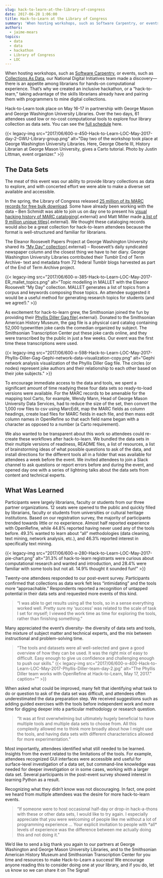 ```yaml
---
slug: hack-to-learn-at-the-library-of-congress
date: 2017-06-28 1:06:00
title: Hack-to-Learn at the Library of Congress
summary: 'When hosting workshops, such as Software Carpentry, or events, such as Collections As Data, our National Digital Initiatives team made a discovery&mdash;there is an appetite among librarians for hands-on computational experience. That’s why we created an inclusive hackathon, or a &ldquo;hack-to-learn,&rdquo; taking advantage of the skills librarians already have and pairing them with programmers to'
authors:
  - jaime-mears
topics:
  - data
  - data
  - hackathon
  - Library of Congress
  - LOC
---
```


When hosting workshops, such as [Software Carpentry](https://blogs.loc.gov/thesignal/2017/04/software-carpentry-at-the-library-of-congress/?loclr=blogsig), or events, such as [Collections As Data](http://digitalpreservation.gov/meetings/dcs16.html?loclr=blogsig), our National Digital Initiatives team made a discovery—there is an appetite among librarians for hands-on computational experience. That’s why we created an inclusive hackathon, or a “hack-to-learn,” taking advantage of the skills librarians already have and pairing them with programmers to mine digital collections.

Hack-to-Learn took place on May 16-17 in partnership with George Mason and George Washington University Libraries. Over the two days, 61 attendees used low or no-cost computational tools to explore four library collection as data sets. You can see the [full schedule](http://www.digitalpreservation.gov/meetings/hack-to-learn/hack-to-learn-site.html?loclr=blogsig) here.

{{< legacy-img src="2017/06/600-x-450-Hack-to-Learn-LOC-May-2017-day-2-GWU-Library-group.png" alt="Day two of the workshop took place at George Washington University Libraries. Here, George Oberle III, History Librarian at George Mason University, gives a Carto tutorial. Photo by Justin Littman, event organizer." >}}

## The Data Sets

The meat of this event was our ability to provide library collections as data to explore, and with concerted effort we were able to make a diverse set available and accessible.

In the spring, the Library of Congress released [25 million of its MARC records for free bulk download](https://www.loc.gov/cds/products/marcDist.php?loclr=blogsig). Some have already been working with the data – Ben Schmidt was able to join us on day one to present his [visual hacking history of MARC cataloging](http://sappingattention.blogspot.com/2017/05/a-brief-visual-history-of-marc.html?loclr=blogsig){.external} and Matt Miller made [a list of 9 million unique titles](https://medium.com/@thisismattmiller/library-of-congress-lists-57ddd177f1e2?loclr=blogsig){.external}. We thought these cataloging records would also be a great collection for hack-to-learn attendees because the format is well-structured and familiar for librarians.

The Eleanor Roosevelt Papers Project at George Washington University shared its [“My Day” collection](https://erpapers.columbian.gwu.edu/my-day?loclr=blogsig){.external} – Roosevelt’s daily syndicated newspaper column and the closest thing we have to her diary. George Washington University Libraries contributed their Tumblr End of Term Archive- text and metadata from 72 federal Tumblr blogs harvested as part of the End of Term Archive project.

{{< legacy-img src="2017/06/600-x-385-Hack-to-Learn-LOC-May-2017-ER\_mallet\_topics.png" alt="Topic modelling in MALLET with the Eleanor Roosevelt “My Day” collection. MALLET generates a list of topics from a corpus and keywords composing those topics. An attendee suggested it would be a useful method for generating research topics for students (and we agree!)." >}}

As excitement for hack-to-learn grew, the Smithsonian joined the fun by providing their [Phyllis Diller Gag file](https://transcription.si.edu/phyllis-diller-cards?loclr=blogsig){.external}. Donated to the Smithsonian American History Museum, the gag file is a physical card catalog containing 52,000 typewritten joke cards the comedian organized by subject. The Smithsonian Transcription Center put these joke cards online, and they were transcribed by the public in just a few weeks. Our event was the first time these transcriptions were used.

{{< legacy-img src="2017/06/600-x-598-Hack-to-Learn-LOC-May-2017-Phyllis-Diller-Gag-Gephi-network-data-visualization-copy.png" alt="Gephi network analysis visualization of the Phyllis Diller Gag file. The circles (or nodes) represent joke authors and their relationship to each other based on their joke subjects." >}}

To encourage immediate access to the data and tools, we spent a significant amount of time readying these four data sets so ready-to-load versions were available. For the MARC records to be amenable for the mapping tool Carto, for example, Wendy Mann, Head of George Mason University Data Services, had to reduce the size of the set, then convert the 1,000 row files to csv using MarcEdit, map the MARC fields as column headings, create load files for MARC fields in each file, and then mass edit column names in OpenRefine so that each field name began with a character as opposed to a number (a Carto requirement).

We also wanted to be transparent about this work so attendees could re-create these workflows after hack-to-learn. We bundled the data sets in their multiple versions of readiness, README files, a list of resources, a list of brainstorming ideas of what possible questions to ask of the data, and install directions for the different tools all in a folder that was available for attendees a week before the event. We invited attendees to join a Slack channel to ask questions or report errors before and during the event, and opened day one with a series of lightning talks about the data sets from content and technical experts.

## What Was Learned

Participants were largely librarians, faculty or students from our three partner organizations. 12 seats were opened to the public and quickly filled by librarians, faculty or students from universities or cultural heritage institutions. Based on our registration survey, the majority of participants trended towards little or no experience. Almost half reported experience with OpenRefine, while 44.8% reported having never used any of the tools before. 49.3% wanted to learn about “all” methodologies (data cleaning, text mining, network analysis, etc.), and 46.3% reported interest in specifically text mining.

{{< legacy-img src="2017/06/600-x-280-Hack-to-Learn-LOC-May-2017-pie-chart.png" alt="31.3% of hack-to-learn registrants were curious about computational research and wanted and introduction, and 28.4% were familiar with some tools but not all. 14.9% thought it sounded fun!" >}}

Twenty-one attendees responded to our post-event survey. Participants confirmed that collections as data work felt less “intimidating” and the tools more “approachable.” Respondents reported a recognition of untapped potential in their data sets and requested more events of this kind.

> “I was able to get results using all the tools, so in a sense everything worked well. Pretty sure my ‘success’ was related to the scale of task I set for myself; I viewed the work time as time for exploring the tools, rather than finishing something.”

Many appreciated the event’s diversity- the diversity of data sets and tools, the mixture of subject matter and technical experts, and the mix between instructional and problem-solving time.

> “The tools and datasets were all well-selected and gave a good overview of how they can be used. It was the right mix of easy to difficult. Easy enough to give us confidence and challenging enough to push our skills.” {{< legacy-img src="2017/06/600-x-400-Hack-to-Learn-LOC-May-2017-Phyllis-Diller-team-day-2.jpg" alt="The Phyllis Diller team works with OpenRefine at Hack-to-Learn, May 17, 2017." caption="" >}}

When asked what could be improved, many felt that identifying what task to do or question to ask of the data set was difficult, and attendees often underestimated the data preparation step. We received suggestions such as adding guided exercises with the tools before independent work and more time for digging deeper into a particular methodology or research question.

> “It was at first overwhelming but ultimately hugely beneficial to have multiple tools and multiple data sets to choose from. All this complexity allowed me to think more broadly about how I might use the tools, and having data sets with different characteristics allowed for more experimentation.”

Most importantly, attendees identified what still needed to be learned. Insights from the event related to the limitations of the tools. For example, attendees recognized GUI interfaces were accessible and useful for surface-level investigation of a data set, but command-line knowledge was needed for deeper investigation or in some cases, working with a larger data set. Several participants in the post-event survey showed interest in learning Python as a result.

Recognizing what they didn’t know was not discouraging. In fact, one point we heard from multiple attendees was the desire for more hack-to-learn events.

> “If someone were to host occasional half-day or drop-in hack-a-thons with these or other data sets, I would like to try again. I especially appreciate that you were welcoming of people like me without a lot of programming experience … Your explicit invitation to people with \*all\* levels of experience was the difference between me actually doing this and not doing it.”

We’d like to send a big thank you again to our partners at George Washington and George Mason University Libraries, and to the Smithsonian American History Museum and Smithsonian Transcription Center for you time and resources to make Hack-to-Learn a success! We encourage anyone reading this to consider doing one at your library, and if you do, let us know so we can share it on The Signal!
